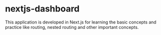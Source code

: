 # nextjs-dashboard
This application is developed in Next.js for learning the basic concepts and practice like routing, nested routing and other important concepts.
